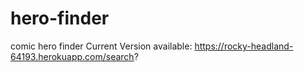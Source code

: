 # hero-finder
comic hero finder
Current Version available: https://rocky-headland-64193.herokuapp.com/search?
